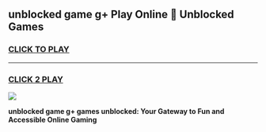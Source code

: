 
## unblocked game g+ Play Online 👋 Unblocked Games
<h3>
<a href="https://premium.freeplayer.one?title=unblocked_game_g+&ref=19F">CLICK TO PLAY</a></h3>
<hr>

<h3>
<a href="https://premium.freeplayer.one?title=unblocked_game_g+&ref=19F">CLICK 2 PLAY</a>
  
</h3>

<a href="https://premium.freeplayer.one?title=unblocked_game_g+&ref=19F"><img src="https://clearcache.store/games.png"></a>


**unblocked game g+ games unblocked: Your Gateway to Fun and Accessible Online Gaming**
